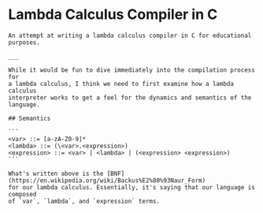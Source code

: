 # Lambda Calculus Compiler in C 

    An attempt at writing a lambda calculus compiler in C for educational purposes. 

    ___

    While it would be fun to dive immediately into the compilation process for 
    a lambda calculus, I think we need to first examine how a lambda calculus 
    interpreter works to get a feel for the dynamics and semantics of the language.

    ## Semantics

    ```
    <var> ::= [a-zA-Z0-9]*
    <lambda> ::= (\<var>.<expression>)
    <expression> ::= <var> | <lambda> | (<expression> <expression>)
    ```

    What's written above is the [BNF](https://en.wikipedia.org/wiki/Backus%E2%80%93Naur_Form) 
    for our lambda calculus. Essentially, it's saying that our language is composed
    of `var`, `lambda`, and `expression` terms.
